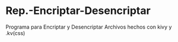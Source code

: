 # Rep.-Encriptar-Desencriptar
Programa para Encriptar y Desencriptar Archivos hechos con kivy y .kv(css)
